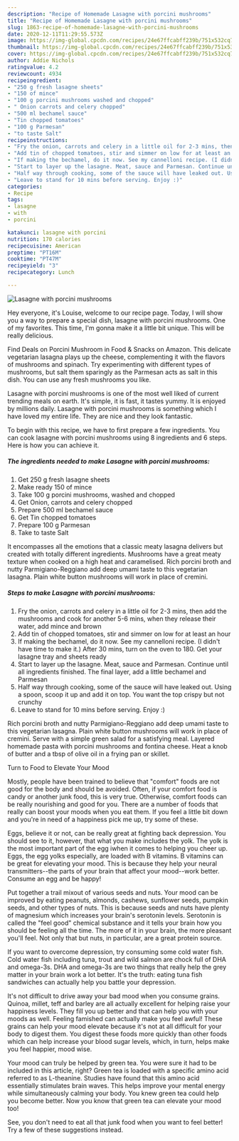 ```yaml
---
description: "Recipe of Homemade Lasagne with porcini mushrooms"
title: "Recipe of Homemade Lasagne with porcini mushrooms"
slug: 1863-recipe-of-homemade-lasagne-with-porcini-mushrooms
date: 2020-12-11T11:29:55.573Z
image: https://img-global.cpcdn.com/recipes/24e67ffcabff239b/751x532cq70/lasagne-with-porcini-mushrooms-recipe-main-photo.jpg
thumbnail: https://img-global.cpcdn.com/recipes/24e67ffcabff239b/751x532cq70/lasagne-with-porcini-mushrooms-recipe-main-photo.jpg
cover: https://img-global.cpcdn.com/recipes/24e67ffcabff239b/751x532cq70/lasagne-with-porcini-mushrooms-recipe-main-photo.jpg
author: Addie Nichols
ratingvalue: 4.2
reviewcount: 4934
recipeingredient:
- "250 g fresh lasagne sheets"
- "150 of mince"
- "100 g porcini mushrooms washed and chopped"
- " Onion carrots and celery chopped"
- "500 ml bechamel sauce"
- "Tin chopped tomatoes"
- "100 g Parmesan"
- "to taste Salt"
recipeinstructions:
- "Fry the onion, carrots and celery in a little oil for 2-3 mins, then add the mushrooms and cook for another 5-6 mins, when they release their water, add mince and brown"
- "Add tin of chopped tomatoes, stir and simmer on low for at least an hour"
- "If making the bechamel, do it now. See my cannelloni recipe. (I didn&#39;t have time to make it.) After 30 mins, turn on the oven to 180. Get your lasagne tray and sheets ready"
- "Start to layer up the lasagne. Meat, sauce and Parmesan. Continue until all ingredients finished. The final layer, add a little bechamel and Parmesan"
- "Half way through cooking, some of the sauce will have leaked out. Using a spoon, scoop it up and add it on top. You want the top crispy but not crunchy"
- "Leave to stand for 10 mins before serving. Enjoy :)"
categories:
- Recipe
tags:
- lasagne
- with
- porcini

katakunci: lasagne with porcini 
nutrition: 170 calories
recipecuisine: American
preptime: "PT16M"
cooktime: "PT47M"
recipeyield: "3"
recipecategory: Lunch

---
```



![Lasagne with porcini mushrooms](https://img-global.cpcdn.com/recipes/24e67ffcabff239b/751x532cq70/lasagne-with-porcini-mushrooms-recipe-main-photo.jpg)

Hey everyone, it's Louise, welcome to our recipe page. Today, I will show you a way to prepare a special dish, lasagne with porcini mushrooms. One of my favorites. This time, I'm gonna make it a little bit unique. This will be really delicious.

Find Deals on Porcini Mushroom in Food &amp; Snacks on Amazon. This delicate vegetarian lasagna plays up the cheese, complementing it with the flavors of mushrooms and spinach. Try experimenting with different types of mushrooms, but salt them sparingly as the Parmesan acts as salt in this dish. You can use any fresh mushrooms you like.

Lasagne with porcini mushrooms is one of the most well liked of current trending meals on earth. It's simple, it is fast, it tastes yummy. It is enjoyed by millions daily. Lasagne with porcini mushrooms is something which I have loved my entire life. They are nice and they look fantastic.


To begin with this recipe, we have to first prepare a few ingredients. You can cook lasagne with porcini mushrooms using 8 ingredients and 6 steps. Here is how you can achieve it.

<!--inarticleads1-->

##### The ingredients needed to make Lasagne with porcini mushrooms:

1. Get 250 g fresh lasagne sheets
1. Make ready 150 of mince
1. Take 100 g porcini mushrooms, washed and chopped
1. Get  Onion, carrots and celery chopped
1. Prepare 500 ml bechamel sauce
1. Get Tin chopped tomatoes
1. Prepare 100 g Parmesan
1. Take to taste Salt


It encompasses all the emotions that a classic meaty lasagna delivers but created with totally different ingredients. Mushrooms have a great meaty texture when cooked on a high heat and caramelised. Rich porcini broth and nutty Parmigiano-Reggiano add deep umami taste to this vegetarian lasagna. Plain white button mushrooms will work in place of cremini. 

<!--inarticleads2-->

##### Steps to make Lasagne with porcini mushrooms:

1. Fry the onion, carrots and celery in a little oil for 2-3 mins, then add the mushrooms and cook for another 5-6 mins, when they release their water, add mince and brown
1. Add tin of chopped tomatoes, stir and simmer on low for at least an hour
1. If making the bechamel, do it now. See my cannelloni recipe. (I didn&#39;t have time to make it.) After 30 mins, turn on the oven to 180. Get your lasagne tray and sheets ready
1. Start to layer up the lasagne. Meat, sauce and Parmesan. Continue until all ingredients finished. The final layer, add a little bechamel and Parmesan
1. Half way through cooking, some of the sauce will have leaked out. Using a spoon, scoop it up and add it on top. You want the top crispy but not crunchy
1. Leave to stand for 10 mins before serving. Enjoy :)


Rich porcini broth and nutty Parmigiano-Reggiano add deep umami taste to this vegetarian lasagna. Plain white button mushrooms will work in place of cremini. Serve with a simple green salad for a satisfying meal. Layered homemade pasta with porcini mushrooms and fontina cheese. Heat a knob of butter and a tbsp of olive oil in a frying pan or skillet. 

Turn to Food to Elevate Your Mood


Mostly, people have been trained to believe that "comfort" foods are not good for the body and should be avoided. Often, if your comfort food is candy or another junk food, this is very true. Otherwise, comfort foods can be really nourishing and good for you. There are a number of foods that really can boost your moods when you eat them. If you feel a little bit down and you're in need of a happiness pick me up, try some of these.

Eggs, believe it or not, can be really great at fighting back depression. You should see to it, however, that what you make includes the yolk. The yolk is the most important part of the egg iwhen it comes to helping you cheer up. Eggs, the egg yolks especially, are loaded with B vitamins. B vitamins can be great for elevating your mood. This is because they help your neural transmitters--the parts of your brain that affect your mood--work better. Consume an egg and be happy!

Put together a trail mixout of various seeds and nuts. Your mood can be improved by eating peanuts, almonds, cashews, sunflower seeds, pumpkin seeds, and other types of nuts. This is because seeds and nuts have plenty of magnesium which increases your brain's serotonin levels. Serotonin is called the "feel good" chemical substance and it tells your brain how you should be feeling all the time. The more of it in your brain, the more pleasant you'll feel. Not only that but nuts, in particular, are a great protein source.

If you want to overcome depression, try consuming some cold water fish. Cold water fish including tuna, trout and wild salmon are chock full of DHA and omega-3s. DHA and omega-3s are two things that really help the grey matter in your brain work a lot better. It's the truth: eating tuna fish sandwiches can actually help you battle your depression. 

It's not difficult to drive away your bad mood when you consume grains. Quinoa, millet, teff and barley are all actually excellent for helping raise your happiness levels. They fill you up better and that can help you with your moods as well. Feeling famished can actually make you feel awful! These grains can help your mood elevate because it's not at all difficult for your body to digest them. You digest these foods more quickly than other foods which can help increase your blood sugar levels, which, in turn, helps make you feel happier, mood wise.

Your mood can truly be helped by green tea. You were sure it had to be included in this article, right? Green tea is loaded with a specific amino acid referred to as L-theanine. Studies have found that this amino acid essentially stimulates brain waves. This helps improve your mental energy while simultaneously calming your body. You knew green tea could help you become better. Now you know that green tea can elevate your mood too!

See, you don't need to eat all that junk food when you want to feel better! Try  a few  of  these  suggestions  instead.

